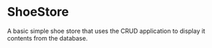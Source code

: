 # ShoeStore
A basic simple shoe store that uses the CRUD application to display it contents from the database. 
